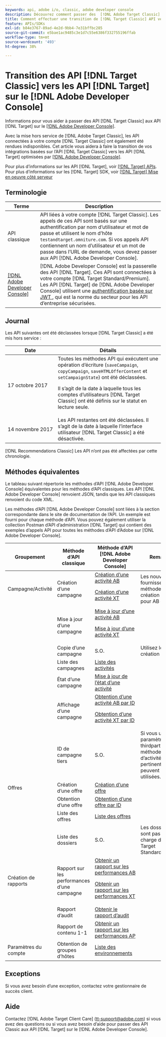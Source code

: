 ```yaml
---
keywords: api, adobe i/o, classic, adobe developer console
description: Découvrez comment passer des  [!DNL Adobe Target Classic]  API aux  [!DNL Target]  API sur le  [!DNL Adobe Developer Console].
title: Comment effectuer une transition de [!DNL Target Classic] API vers [!DNL Target] API sur le  [!DNL Adobe Developer Console] ?
feature: APIs/SDKs
exl-id: b84e3767-89ad-4e2d-9bb4-7e31bffbc285
source-git-commit: e5bae1ac9485c3e1d7c55e6386f332755196ffab
workflow-type: tm+mt
source-wordcount: '493'
ht-degree: 38%

---
```


# Transition des API [!DNL Target Classic] vers les API [!DNL Target] sur le [!DNL Adobe Developer Console]

Informations pour vous aider à passer des API [!DNL Target Classic] aux API [!DNL Target] sur le [[!DNL Adobe Developer Console]](https://developer.adobe.com/console/home).

Avec la mise hors service de [!DNL Adobe Target Classic], les API connectées à votre compte [!DNL Target Classic] ont également été rendues indisponibles. Cet article vous aidera à faire la transition de vos intégrations basées sur l’API [!DNL Target Classic] vers les API [!DNL Target] optimisées par [[!DNL Adobe Developer Console]](https://developer.adobe.com/console/home).

Pour plus d’informations sur les API [!DNL Target], voir [[!DNL Target] APIs](/help/dev/before-administer/target-api-overview.md). Pour plus d’informations sur les [!DNL Target] SDK, voir [[!DNL Target] Mise en oeuvre côté serveur](/help/dev/implement/server-side/server-side-overview.md)

## Terminologie 

| Terme | Description |
|--- |--- |
| API classique | API liées à votre compte [!DNL Target Classic]. Les appels de ces API sont basés sur une authentification par nom d’utilisateur et mot de passe et utilisent le nom d’hôte `testandtarget.omniture.com`. Si vos appels API contiennent un nom d’utilisateur et un mot de passe dans l’URL de demande, vous devez passer aux API [!DNL Adobe Developer Console]. |
| [[!DNL Adobe Developer Console]](https://developer.adobe.com/console/home) | [!DNL Adobe Developer Console] est la passerelle des API [!DNL Target]. Ces API sont connectées à votre compte [!DNL Target Standard/Premium]. Les API [!DNL Target] de [!DNL Adobe Developer Console] utilisent une [ authentification basée sur JWT ](../../before-administer/configure-authentication.md), qui est la norme du secteur pour les API d’entreprise sécurisées. |

## Journal

Les API suivantes ont été déclassées lorsque [!DNL Target Classic] a été mis hors service :

| Date | Détails |
|--- |--- |
| 17 octobre 2017 | Toutes les méthodes API qui exécutent une opération d’écriture (`saveCampaign`, `copyCampaign`, `saveHTMLOfferContent` et `setCampaignState`) ont été déclassées.<P>Il s’agit de la date à laquelle tous les comptes d’utilisateurs [!DNL Target Classic] ont été définis sur le statut en lecture seule. |
| 14 novembre 2017 | Les API restantes ont été déclassées. Il s’agit de la date à laquelle l’interface utilisateur [!DNL Target Classic] a été désactivée. |

[!DNL Recommendations Classic] Les API n’ont pas été affectées par cette chronologie.

## Méthodes équivalentes

Le tableau suivant répertorie les méthodes d’API [!DNL Adobe Developer Console] équivalentes pour les méthodes d’API classiques. Les API [!DNL Adobe Developer Console] renvoient JSON, tandis que les API classiques renvoient du code XML.

Les méthodes d’API [!DNL Adobe Developer Console] sont liées à la section correspondante dans le site de documentation de l’API. Un exemple est fourni pour chaque méthode d’API. Vous pouvez également utiliser la collection Postman d’API d’administration [!DNL Target] qui contient des exemples d’appels API pour toutes les méthodes d’API d’Adobe sur [!DNL Adobe Developer Console].

| Groupement | Méthode d’API classique | Méthode d’API [!DNL Adobe Developer Console] | Remarques |
|--- |--- |--- |--- |
| Campagne/Activité | Création d’une campagne | [Création d’une activité AB](https://developers.adobetarget.com/api/#create-ab-activity)<P>[Création d’une activité XT](https://developers.adobetarget.com/api/#create-xt-activity) | Les nouvelles API fournissent des méthodes de création distinctes pour AB et XT. |
|  | Mise à jour d’une campagne | [Mise à jour d’une activité AB](https://developers.adobetarget.com/api/#update-ab-activity)<P>[Mise à jour d’une activité XT](https://developers.adobetarget.com/api/#update-xt-activity) |  |
|  | Copie d’une campagne | S.O. | Utilisez les API de création d’activités. |
|  | Liste des campagnes | [Liste des activités](https://developers.adobetarget.com/api/#list-activities) |  |
|  | État d’une campagne | [Mise à jour de l’état d’une activité](https://developers.adobetarget.com/api/#update-activity-state) |  |
|  | Affichage d’une campagne | [Obtention d’une activité AB par ID](https://developers.adobetarget.com/api/#get-ab-activity-by-id)<P>[Obtention d’une activité XT par ID](https://developers.adobetarget.com/api/#get-xt-activity-by-id) |  |
|  | ID de campagne tiers | S.O. | Si vous utilisez un paramètre thirdpartyID, les méthodes d’activité pertinentes peuvent être utilisées. |
| Offres | Création d’une offre | [Création d’une offre](https://developers.adobetarget.com/api/#create-offer) |  |
|  | Obtention d’une offre | [Obtention d’une offre par ID](https://developers.adobetarget.com/api/#get-offer-by-id) |  |
|  | Liste des offres | [Liste des offres](https://developers.adobetarget.com/api/#list-offers) |  |
|  | Liste des dossiers | S.O. | Les dossiers ne sont pas pris en charge dans [!DNL Target Standard/Premium] |
| Création de rapports | Rapport sur les performances d’une campagne | [Obtenir un rapport sur les performances AB](https://developers.adobetarget.com/api/#get-ab-performance-report)<P>[Obtenir un rapport sur les performances XT](https://developers.adobetarget.com/api/#get-xt-performance-report) |  |
|  | Rapport d’audit | [Obtenir le rapport d’audit](https://developers.adobetarget.com/api/#get-audit-report) |  |
|  | Rapport de contenu 1-1 | [Obtenir un rapport sur les performances AP](https://developers.adobetarget.com/api/#get-ap-activity-performance-report) |  |
| Paramètres du compte | Obtention de groupes d’hôtes | [Liste des environnements](https://developers.adobetarget.com/api/#list-environments) |  |

## Exceptions

Si vous avez besoin d’une exception, contactez votre gestionnaire de succès client.

## Aide

Contactez [!DNL Adobe Target Client Care] (tt-support@adobe.com) si vous avez des questions ou si vous avez besoin d’aide pour passer des API Classic aux API [!DNL Target] sur le [!DNL Adobe Developer Console].
